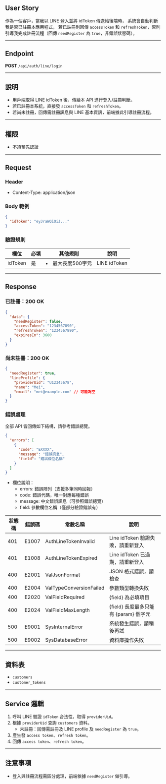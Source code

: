 ## User Story

作為一個客戶，當我以 LINE 登入並將 idToken 傳送給後端時，
系統會自動判斷我是否已註冊本應用程式，
若已註冊則回傳 `accessToken` 和 `refreshToken`，否則引導我完成註冊流程（回傳 `needRegister` 為 `true`，非錯誤狀態碼）。

---

## Endpoint

**POST** `/api/auth/line/login`

---

## 說明

- 用戶端取得 LINE idToken 後，傳給本 API 進行登入/註冊判斷。
- 若已註冊本系統，直接發 `accessToken` 和 `refreshToken`。
- 若尚未註冊，回傳需註冊訊息與 LINE 基本資訊，前端據此引導註冊流程。

---

## 權限

- 不須預先認證

---

## Request

### Header

- Content-Type: application/json

### Body 範例

```json
{
  "idToken": "eyJraWQiOiJ..."
}
```

### 驗證規則

| 欄位    | 必填 | 其他規則            | 說明         |
| ------- | ---- | ------------------- | ------------ |
| idToken | 是   | <li>最大長度500字元 | LINE idToken |

---

## Response

### 已註冊：200 OK

```json
{
  "data": {
    "needRegister": false,
    "accessToken": "1234567890",
    "refreshToken": "1234567890",
    "expiresIn": 3600
  }
}
```

### 尚未註冊：200 OK

```json
{
  "needRegister": true,
  "lineProfile": {
    "providerUid": "U12345678",
    "name": "Mei",
    "email": "mei@example.com" // 可能為空
  }
}
```

### 錯誤處理

全部 API 皆回傳如下結構，請參考錯誤總覽。

```json
{
  "errors": [
    {
      "code": "EXXXX",
      "message": "錯誤訊息",
      "field": "錯誤欄位名稱"
    }
  ]
}
```

- 欄位說明：
  - errors: 錯誤陣列（支援多筆同時回報）
  - code: 錯誤代碼，唯一對應每種錯誤
  - message: 中文錯誤訊息（可參照錯誤總覽）
  - field: 參數欄位名稱（僅部分驗證錯誤有）

| 狀態碼 | 錯誤碼 | 常數名稱                | 說明                                  |
| ------ | ------ | ----------------------- | ------------------------------------- |
| 401    | E1007  | AuthLineTokenInvalid    | Line idToken 驗證失敗，請重新登入     |
| 401    | E1008  | AuthLineTokenExpired    | Line idToken 已過期，請重新登入       |
| 400    | E2001  | ValJsonFormat           | JSON 格式錯誤，請檢查                 |
| 400    | E2004  | ValTypeConversionFailed | 參數類型轉換失敗                      |
| 400    | E2020  | ValFieldRequired        | {field} 為必填項目                    |
| 400    | E2024  | ValFieldMaxLength       | {field} 長度最多只能有 {param} 個字元 |
| 500    | E9001  | SysInternalError        | 系統發生錯誤，請稍後再試              |
| 500    | E9002  | SysDatabaseError        | 資料庫操作失敗                        |

---

## 資料表

- `customers`
- `customer_tokens`

---

## Service 邏輯

1. 呼叫 LINE 驗證 `idToken` 合法性，取得 `providerUid`。
2. 根據 `providerUid` 查詢 `customers` 資料。
   - 未註冊：回傳需註冊及 LINE profile 及 `needRegister` 為 `true`。
3. 產生發 `access token`、`refresh token`。
4. 回傳 `access token`、`refresh token`。

---

## 注意事項

- 登入與註冊流程需區分處理，前端依據 `needRegister` 做引導。

